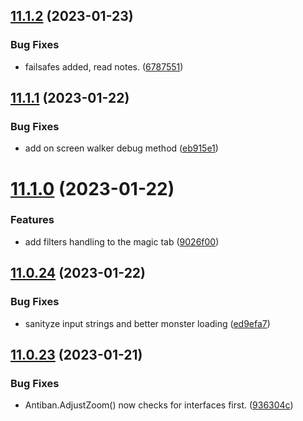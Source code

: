 ## [11.1.2](https://github.com/Torwent/WaspLib/compare/v11.1.1...v11.1.2) (2023-01-23)


### Bug Fixes

* failsafes added, read notes. ([6787551](https://github.com/Torwent/WaspLib/commit/6787551869657c06fd28a0ff46bf6ca73d99f336))



## [11.1.1](https://github.com/Torwent/WaspLib/compare/v11.1.0...v11.1.1) (2023-01-22)


### Bug Fixes

* add on screen walker debug method ([eb915e1](https://github.com/Torwent/WaspLib/commit/eb915e19f320eeda440c55d20b56c39c2ef39946))



# [11.1.0](https://github.com/Torwent/WaspLib/compare/v11.0.24...v11.1.0) (2023-01-22)


### Features

* add filters handling to the magic tab ([9026f00](https://github.com/Torwent/WaspLib/commit/9026f0036b9210c1101ae3a2471448f8729ad510))



## [11.0.24](https://github.com/Torwent/WaspLib/compare/v11.0.23...v11.0.24) (2023-01-22)


### Bug Fixes

* sanityze input strings and better monster loading ([ed9efa7](https://github.com/Torwent/WaspLib/commit/ed9efa7ffece20003cb0012110635634ded55a67))



## [11.0.23](https://github.com/Torwent/WaspLib/compare/v11.0.22...v11.0.23) (2023-01-21)


### Bug Fixes

* Antiban.AdjustZoom() now checks for interfaces first. ([936304c](https://github.com/Torwent/WaspLib/commit/936304c96c0c2fb696763ef8e2262b6530a35616))



